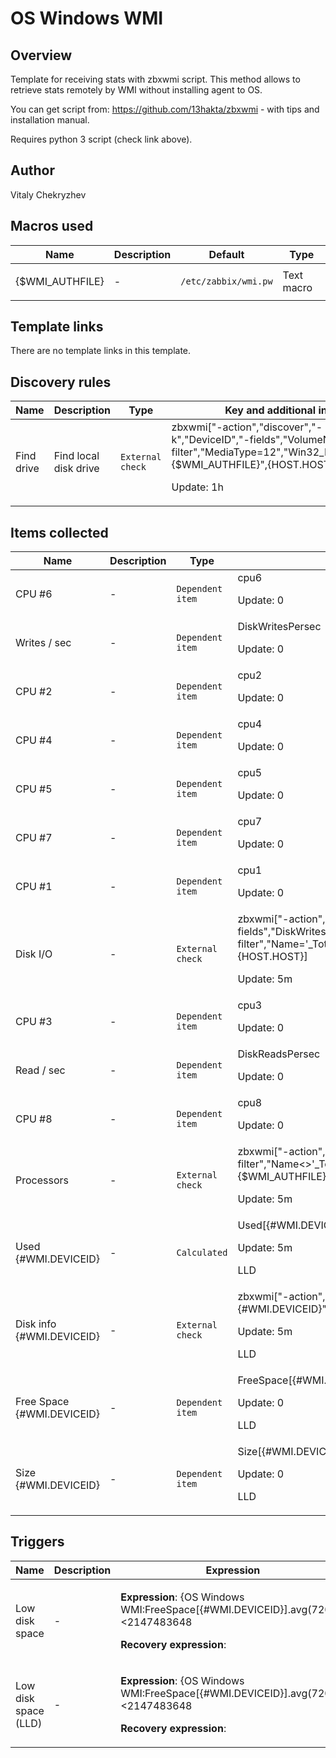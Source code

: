 # OS Windows WMI

## Overview

Template for receiving stats with zbxwmi script. This method allows to retrieve stats remotely by WMI without installing agent to OS.


You can get script from: <https://github.com/13hakta/zbxwmi> - with tips and installation manual.


Requires python 3 script (check link above).



## Author

Vitaly Chekryzhev

## Macros used

|Name|Description|Default|Type|
|----|-----------|-------|----|
|{$WMI_AUTHFILE}|<p>-</p>|`/etc/zabbix/wmi.pw`|Text macro|


## Template links

There are no template links in this template.

## Discovery rules

|Name|Description|Type|Key and additional info|
|----|-----------|----|----|
|Find drive|<p>Find local disk drive</p>|`External check`|zbxwmi["-action","discover","-k","DeviceID","-fields","VolumeName","-filter","MediaType=12","Win32_LogicalDisk","{$WMI_AUTHFILE}",{HOST.HOST}]<p>Update: 1h</p>|


## Items collected

|Name|Description|Type|Key and additional info|
|----|-----------|----|----|
|CPU #6|<p>-</p>|`Dependent item`|cpu6<p>Update: 0</p>|
|Writes / sec|<p>-</p>|`Dependent item`|DiskWritesPersec<p>Update: 0</p>|
|CPU #2|<p>-</p>|`Dependent item`|cpu2<p>Update: 0</p>|
|CPU #4|<p>-</p>|`Dependent item`|cpu4<p>Update: 0</p>|
|CPU #5|<p>-</p>|`Dependent item`|cpu5<p>Update: 0</p>|
|CPU #7|<p>-</p>|`Dependent item`|cpu7<p>Update: 0</p>|
|CPU #1|<p>-</p>|`Dependent item`|cpu1<p>Update: 0</p>|
|Disk I/O|<p>-</p>|`External check`|zbxwmi["-action","json","-fields","DiskWritesPersec,DiskWriteBytesPersec,DiskReadsPersec,DiskReadBytesPersec","-filter","Name='_Total'","Win32_PerfRawData_PerfDisk_LogicalDisk","{$WMI_AUTHFILE}",{HOST.HOST}]<p>Update: 5m</p>|
|CPU #3|<p>-</p>|`Dependent item`|cpu3<p>Update: 0</p>|
|Read / sec|<p>-</p>|`Dependent item`|DiskReadsPersec<p>Update: 0</p>|
|CPU #8|<p>-</p>|`Dependent item`|cpu8<p>Update: 0</p>|
|Processors|<p>-</p>|`External check`|zbxwmi["-action","json","-fields","PercentProcessorTime","-filter","Name<>'_Total'","Win32_PerfFormattedData_PerfOS_Processor","{$WMI_AUTHFILE}",{HOST.HOST}]<p>Update: 5m</p>|
|Used {#WMI.DEVICEID}|<p>-</p>|`Calculated`|Used[{#WMI.DEVICEID}]<p>Update: 5m</p><p>LLD</p>|
|Disk info {#WMI.DEVICEID}|<p>-</p>|`External check`|zbxwmi["-action","json","-k","DeviceID","-fields","FreeSpace,Size","-item","{#WMI.DEVICEID}","Win32_LogicalDisk","{$WMI_AUTHFILE}","{HOST.HOST}"]<p>Update: 5m</p><p>LLD</p>|
|Free Space {#WMI.DEVICEID}|<p>-</p>|`Dependent item`|FreeSpace[{#WMI.DEVICEID}]<p>Update: 0</p><p>LLD</p>|
|Size {#WMI.DEVICEID}|<p>-</p>|`Dependent item`|Size[{#WMI.DEVICEID}]<p>Update: 0</p><p>LLD</p>|


## Triggers

|Name|Description|Expression|Priority|
|----|-----------|----------|--------|
|Low disk space|<p>-</p>|<p>**Expression**: {OS Windows WMI:FreeSpace[{#WMI.DEVICEID}].avg(7200)}<2147483648</p><p>**Recovery expression**: </p>|warning|
|Low disk space (LLD)|<p>-</p>|<p>**Expression**: {OS Windows WMI:FreeSpace[{#WMI.DEVICEID}].avg(7200)}<2147483648</p><p>**Recovery expression**: </p>|warning|
